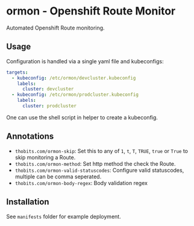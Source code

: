 # ormon - Openshift Route Monitor

Automated Openshift Route monitoring.

## Usage

Configuration is handled via a single yaml file and kubeconfigs:

```yaml
targets:
  - kubeconfig: /etc/ormon/devcluster.kubeconfig
    labels:
      cluster: devcluster
  - kubeconfig: /etc/ormon/prodcluster.kubeconfig
    labels:
      cluster: prodcluster
```

One can use the shell script in helper to create a kubeconfig.

## Annotations

* `thobits.com/ormon-skip`: Set this to any of `1`, `t`, `T`, `TRUE`, `true` or `True` to skip monitoring a Route.
* `thobits.com/ormon-method`: Set http method the check the Route.
* `thobits.com/ormon-valid-statuscodes`: Configure valid statuscodes, multiple can be comma seperated.
* `thobits.com/ormon-body-regex`: Body validation regex

## Installation

See `manifests` folder for example deployment.
